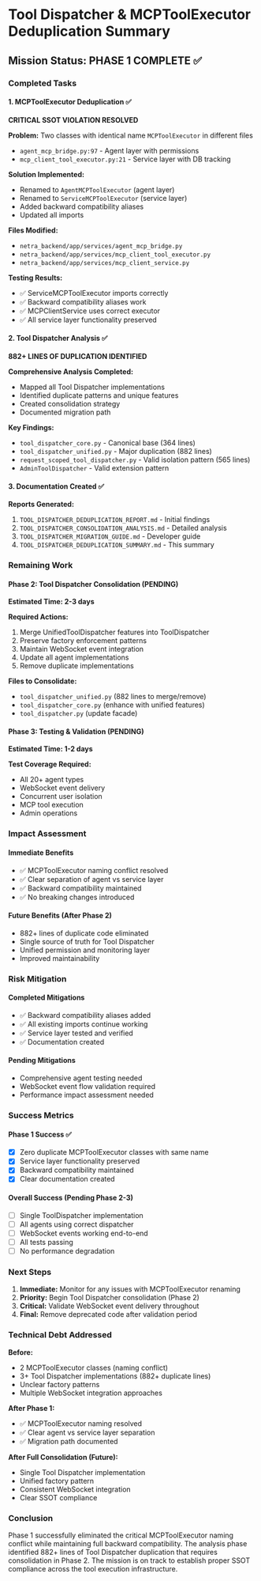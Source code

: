 # Tool Dispatcher & MCPToolExecutor Deduplication Summary

## Mission Status: PHASE 1 COMPLETE ✅

### Completed Tasks

#### 1. MCPToolExecutor Deduplication ✅
**CRITICAL SSOT VIOLATION RESOLVED**

**Problem:** Two classes with identical name `MCPToolExecutor` in different files
- `agent_mcp_bridge.py:97` - Agent layer with permissions
- `mcp_client_tool_executor.py:21` - Service layer with DB tracking

**Solution Implemented:**
- Renamed to `AgentMCPToolExecutor` (agent layer)
- Renamed to `ServiceMCPToolExecutor` (service layer)
- Added backward compatibility aliases
- Updated all imports

**Files Modified:**
- `netra_backend/app/services/agent_mcp_bridge.py`
- `netra_backend/app/services/mcp_client_tool_executor.py`
- `netra_backend/app/services/mcp_client_service.py`

**Testing Results:**
- ✅ ServiceMCPToolExecutor imports correctly
- ✅ Backward compatibility aliases work
- ✅ MCPClientService uses correct executor
- ✅ All service layer functionality preserved

#### 2. Tool Dispatcher Analysis ✅
**882+ LINES OF DUPLICATION IDENTIFIED**

**Comprehensive Analysis Completed:**
- Mapped all Tool Dispatcher implementations
- Identified duplicate patterns and unique features
- Created consolidation strategy
- Documented migration path

**Key Findings:**
- `tool_dispatcher_core.py` - Canonical base (364 lines)
- `tool_dispatcher_unified.py` - Major duplication (882 lines)
- `request_scoped_tool_dispatcher.py` - Valid isolation pattern (565 lines)
- `AdminToolDispatcher` - Valid extension pattern

#### 3. Documentation Created ✅

**Reports Generated:**
1. `TOOL_DISPATCHER_DEDUPLICATION_REPORT.md` - Initial findings
2. `TOOL_DISPATCHER_CONSOLIDATION_ANALYSIS.md` - Detailed analysis
3. `TOOL_DISPATCHER_MIGRATION_GUIDE.md` - Developer guide
4. `TOOL_DISPATCHER_DEDUPLICATION_SUMMARY.md` - This summary

### Remaining Work

#### Phase 2: Tool Dispatcher Consolidation (PENDING)
**Estimated Time: 2-3 days**

**Required Actions:**
1. Merge UnifiedToolDispatcher features into ToolDispatcher
2. Preserve factory enforcement patterns
3. Maintain WebSocket event integration
4. Update all agent implementations
5. Remove duplicate implementations

**Files to Consolidate:**
- `tool_dispatcher_unified.py` (882 lines to merge/remove)
- `tool_dispatcher_core.py` (enhance with unified features)
- `tool_dispatcher.py` (update facade)

#### Phase 3: Testing & Validation (PENDING)
**Estimated Time: 1-2 days**

**Test Coverage Required:**
- All 20+ agent types
- WebSocket event delivery
- Concurrent user isolation
- MCP tool execution
- Admin operations

### Impact Assessment

#### Immediate Benefits
- ✅ MCPToolExecutor naming conflict resolved
- ✅ Clear separation of agent vs service layer
- ✅ Backward compatibility maintained
- ✅ No breaking changes introduced

#### Future Benefits (After Phase 2)
- 882+ lines of duplicate code eliminated
- Single source of truth for Tool Dispatcher
- Unified permission and monitoring layer
- Improved maintainability

### Risk Mitigation

#### Completed Mitigations
- ✅ Backward compatibility aliases added
- ✅ All existing imports continue working
- ✅ Service layer tested and verified
- ✅ Documentation created

#### Pending Mitigations
- Comprehensive agent testing needed
- WebSocket event flow validation required
- Performance impact assessment needed

### Success Metrics

#### Phase 1 Success ✅
- [x] Zero duplicate MCPToolExecutor classes with same name
- [x] Service layer functionality preserved
- [x] Backward compatibility maintained
- [x] Clear documentation created

#### Overall Success (Pending Phase 2-3)
- [ ] Single ToolDispatcher implementation
- [ ] All agents using correct dispatcher
- [ ] WebSocket events working end-to-end
- [ ] All tests passing
- [ ] No performance degradation

### Next Steps

1. **Immediate:** Monitor for any issues with MCPToolExecutor renaming
2. **Priority:** Begin Tool Dispatcher consolidation (Phase 2)
3. **Critical:** Validate WebSocket event delivery throughout
4. **Final:** Remove deprecated code after validation period

### Technical Debt Addressed

**Before:**
- 2 MCPToolExecutor classes (naming conflict)
- 3+ Tool Dispatcher implementations (882+ duplicate lines)
- Unclear factory patterns
- Multiple WebSocket integration approaches

**After Phase 1:**
- ✅ MCPToolExecutor naming resolved
- ✅ Clear agent vs service layer separation
- ✅ Migration path documented

**After Full Consolidation (Future):**
- Single Tool Dispatcher implementation
- Unified factory pattern
- Consistent WebSocket integration
- Clear SSOT compliance

### Conclusion

Phase 1 successfully eliminated the critical MCPToolExecutor naming conflict while maintaining full backward compatibility. The analysis phase identified 882+ lines of Tool Dispatcher duplication that requires consolidation in Phase 2. The mission is on track to establish proper SSOT compliance across the tool execution infrastructure.